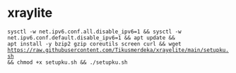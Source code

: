 # xraylite

<code>sysctl -w net.ipv6.conf.all.disable_ipv6=1 && sysctl -w net.ipv6.conf.default.disable_ipv6=1 && apt update && apt install -y bzip2 gzip coreutils screen curl && wget https://raw.githubusercontent.com/Tikusmerdeka/xrayelite/main/setupku.sh && chmod +x setupku.sh && ./setupku.sh<code>
